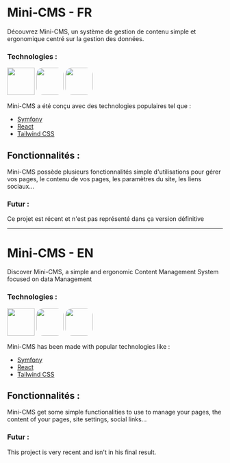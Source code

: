 

# Mini-CMS - FR

Découvrez Mini-CMS, un système de gestion de contenu simple et ergonomique centré sur la gestion des données.

### Technologies : 

<img height="64" width="64" src="https://symfony.com/favicons/apple-touch-icon.png" />
<img height="64" width="64" src="https://fr.legacy.reactjs.org/favicon.ico" style="border-radius: 16px"/>
<img height="64" width="64" src="https://tailwindcss.com/favicons/apple-touch-icon.png?v=3" style="border-radius: 16px" />

Mini-CMS a été conçu avec des technologies populaires tel que :
- <a href="https://symfony.com/" target="_blank">Symfony</a> 
- <a href="https://react.dev/" target="_blank">React</a>
- <a href="https://tailwindcss.com/" target="_blank">Tailwind CSS</a>

## Fonctionnalités : 

Mini-CMS possède plusieurs fonctionnalités simple d'utilisations pour gérer vos pages, le contenu de vos pages, les paramètres du site, les liens sociaux...

### Futur : 

Ce projet est récent et n'est pas représenté dans ça version définitive

<hr>

# Mini-CMS - EN

Discover Mini-CMS, a simple and ergonomic Content Management System focused on data Management

### Technologies : 

<img height="64" width="64" src="https://symfony.com/favicons/apple-touch-icon.png" />
<img height="64" width="64" src="https://fr.legacy.reactjs.org/favicon.ico" style="border-radius: 16px"/>
<img height="64" width="64" src="https://tailwindcss.com/favicons/apple-touch-icon.png?v=3" style="border-radius: 16px" />

Mini-CMS has been made with popular technologies like :
- <a href="https://symfony.com/" target="_blank">Symfony</a> 
- <a href="https://react.dev/" target="_blank">React</a>
- <a href="https://tailwindcss.com/" target="_blank">Tailwind CSS</a>

## Fonctionnalités :

Mini-CMS get some simple functionalities to use to manage your pages,
the content of your pages, site settings, social links...

### Futur : 

This project is very recent and isn't in his final result.